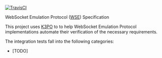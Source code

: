 [![TravisCI](https://travis-ci.org/k3po/specification.wse.svg?branch=develop)](https://travis-ci.org/k3po/specification.wse)

WebSocket Emulation Protocol ([WSE](SPEC.md)) Specification

This project uses [K3PO](http://github.com/k3po/k3po) to to help WebSocket Emulation Protocol implementations automate their verification of the necessary requirements.

The integration tests fall into the following categories:
 * [TODO]
